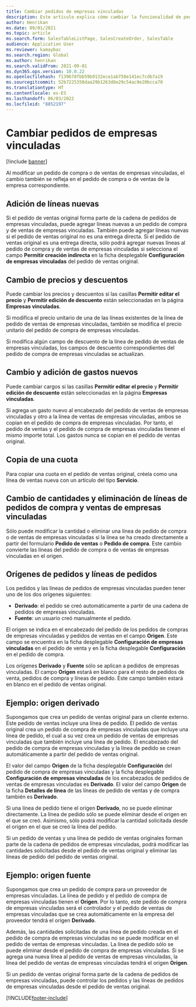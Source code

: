 ```yaml
---
title: Cambiar pedidos de empresas vinculadas
description: Este artículo explica cómo cambiar la funcionalidad de pedidos de empresas vinculadas
author: Henrikan
ms.date: 09/01/2021
ms.topic: article
ms.search.form: SalesTableListPage, SalesCreateOrder, SalesTable
audience: Application User
ms.reviewer: kamaybac
ms.search.region: Global
ms.author: henrikan
ms.search.validFrom: 2021-09-01
ms.dyn365.ops.version: 10.0.22
ms.openlocfilehash: f139678fbb59b9132ece1ab758e141ec7cdb7a19
ms.sourcegitcommit: 52b7225350daa29b1263d8e29c54ac9e20bcca70
ms.translationtype: HT
ms.contentlocale: es-ES
ms.lasthandoff: 06/03/2022
ms.locfileid: "8852197"
---
```

# <a name="change-intercompany-orders"></a>Cambiar pedidos de empresas vinculadas

[!include [banner](../../includes/banner.md)]

Al modificar un pedido de compra o de ventas de empresas vinculadas, el cambio también se refleja en el pedido de compra o de ventas de la empresa correspondiente.

## <a name="adding-new-lines"></a>Adición de líneas nuevas

Si el pedido de ventas original forma parte de la cadena de pedidos de empresas vinculadas, puede agregar líneas nuevas a un pedido de compra y de ventas de empresas vinculadas. También puede agregar líneas nuevas si el pedido de ventas original no es una entrega directa. Si el pedido de ventas original es una entrega directa, sólo podrá agregar nuevas líneas al pedido de compra y de ventas de empresas vinculadas si selecciona el campo **Permitir creación indirecta** en la ficha desplegable **Configuración de empresas vinculadas** del pedido de ventas original.

## <a name="changing-prices-and-discounts"></a>Cambio de precios y descuentos

Puede cambiar los precios y descuentos si las casillas **Permitir editar el precio** y **Permitir edición de descuento** están seleccionadas en la página **Empresas vinculadas**.

Si modifica el precio unitario de una de las líneas existentes de la línea de pedido de ventas de empresas vinculadas, también se modifica el precio unitario del pedido de compra de empresas vinculadas.

Si modifica algún campo de descuento de la línea de pedido de ventas de empresas vinculadas, los campos de descuento correspondientes del pedido de compra de empresas vinculadas se actualizan.

## <a name="changing-and-adding-new-charges"></a>Cambio y adición de gastos nuevos

Puede cambiar cargos si las casillas **Permitir editar el precio** y **Permitir edición de descuento** están seleccionadas en la página **Empresas vinculadas**.

Si agrega un gasto nuevo al encabezado del pedido de ventas de empresas vinculadas y otro a la línea de ventas de empresas vinculadas, ambos se copian en el pedido de compra de empresas vinculadas. Por tanto, el pedido de ventas y el pedido de compra de empresas vinculadas tienen el mismo importe total. Los gastos nunca se copian en el pedido de ventas original.

## <a name="copying-a-fee"></a>Copia de una cuota

Para copiar una cuota en el pedido de ventas original, créela como una línea de ventas nueva con un artículo del tipo **Servicio**.

## <a name="changing-quantities-and-deleting-intercompany-purchases-and-sales-order-lines"></a>Cambio de cantidades y eliminación de líneas de pedidos de compra y ventas de empresas vinculadas

Sólo puede modificar la cantidad o eliminar una línea de pedido de compra o de ventas de empresas vinculadas si la línea se ha creado directamente a partir del formulario **Pedido de ventas** o **Pedido de compra**. Este cambio convierte las líneas del pedido de compra o de ventas de empresas vinculadas en el origen.

## <a name="origins-of-orders-and-order-lines"></a>Orígenes de pedidos y líneas de pedidos

Los pedidos y las líneas de pedidos de empresas vinculadas pueden tener uno de los dos orígenes siguientes:

- **Derivado**: el pedido se creó automáticamente a partir de una cadena de pedidos de empresas vinculadas.
- **Fuente**: un usuario creó manualmente el pedido.

El origen se indica en el encabezado del pedido de los pedidos de compras de empresas vinculadas y pedidos de ventas en el campo **Origen**. Este campo se encuentra en la ficha desplegable **Configuración de empresas vinculadas** en el pedido de venta y en la ficha desplegable **Configuración** en el pedido de compra.

Los orígenes **Derivado** y **Fuente** sólo se aplican a pedidos de empresas vinculadas. El campo **Origen** estará en blanco para el resto de pedidos de venta, pedidos de compra y líneas de pedido. Este campo también estará en blanco en el pedido de ventas original.

## <a name="example-derived-origin"></a>Ejemplo: origen derivado

Supongamos que crea un pedido de ventas original para un cliente externo. Este pedido de ventas incluye una línea de pedido. El pedido de ventas original crea un pedido de compra de empresas vinculadas que incluye una línea de pedido, el cual a su vez crea un pedido de ventas de empresas vinculadas que también incluye una línea de pedido. El encabezado del pedido de compra de empresas vinculadas y la línea de pedido se crean automáticamente a partir del pedido de ventas original.

El valor del campo **Origen** de la ficha desplegable **Configuración** del pedido de compra de empresas vinculadas y la ficha desplegable **Configuración de empresas vinculadas** de los encabezados de pedidos de ventas de empresas vinculadas es **Derivado**. El valor del campo **Origen** de la ficha **Detalles de línea** de las líneas de pedido de ventas y de compra también es **Derivado**.

Si una línea de pedido tiene el origen **Derivado**, no se puede eliminar directamente. La línea de pedido sólo se puede eliminar desde el origen en el que se creó. Asimismo, sólo podrá modificar la cantidad solicitada desde el origen en el que se creó la línea del pedido.

Si un pedido de ventas y una línea de pedido de ventas originales forman parte de la cadena de pedidos de empresas vinculadas, podrá modificar las cantidades solicitadas desde el pedido de ventas original y eliminar las líneas de pedido del pedido de ventas original.

## <a name="example-source-origin"></a>Ejemplo: origen fuente

Supongamos que crea un pedido de compra para un proveedor de empresas vinculadas. La línea de pedido y el pedido de compra de empresas vinculadas tienen el **Origen**. Por lo tanto, este pedido de compra de empresas vinculadas será el controlador y el pedido de ventas de empresas vinculadas que se crea automáticamente en la empresa del proveedor tendrá el origen **Derivado**.

Además, las cantidades solicitadas de una línea de pedido creada en el pedido de compra de empresas vinculadas no se puede modificar en el pedido de ventas de empresas vinculadas. La línea de pedido sólo se puede eliminar desde el pedido de compra de empresas vinculadas. Si se agrega una nueva línea al pedido de ventas de empresas vinculadas, la línea del pedido de ventas de empresas vinculadas tendrá el origen **Origen**.

Si un pedido de ventas original forma parte de la cadena de pedidos de empresas vinculadas, puede controlar los pedidos y las líneas de pedidos de empresas vinculadas desde el pedido de ventas original.

[!INCLUDE[footer-include](../../includes/footer-banner.md)]
